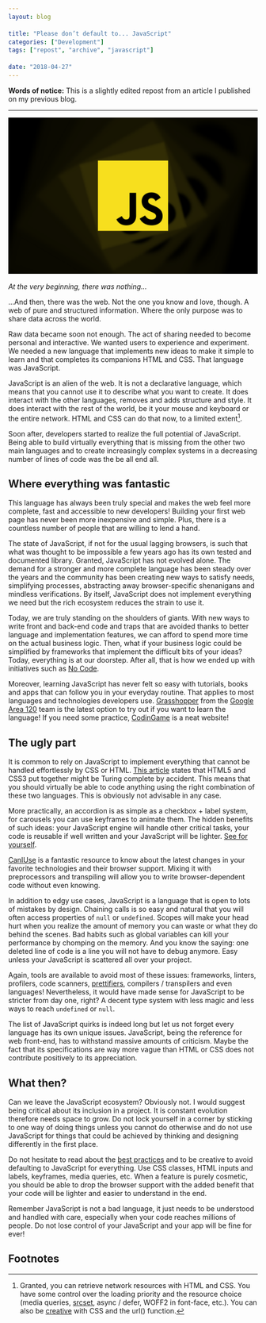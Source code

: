 ```yaml
---
layout: blog

title: "Please don’t default to... JavaScript"
categories: ["Development"]
tags: ["repost", "archive", "javascript"]

date: "2018-04-27"
---
```


**Words of notice:** This is a slightly edited repost from an article I published on my previous blog.

***

![The official jQuery Logo](/assets/img/posts/20180427/header.png)

_At the very beginning, there was nothing..._

...And then, there was the web. Not the one you know and love, though. A web of pure and structured information. Where
the only purpose was to share data across the world.

Raw data became soon not enough. The act of sharing needed to become personal and interactive. We wanted users to
experience and experiment. We needed a new language that implements new ideas to make it simple to learn and that
completes its companions HTML and CSS. That language was JavaScript.

<!-- READ MORE -->

JavaScript is an alien of the web. It is not a declarative language, which means that you cannot use it to describe what
you want to create. It does interact with the other languages, removes and adds structure and style. It does interact
with the rest of the world, be it your mouse and keyboard or the entire network. HTML and CSS can do that now, to a
limited extent[^1].

Soon after, developers started to realize the full potential of JavaScript. Being able to build virtually everything
that is missing from the other two main languages and to create increasingly complex systems in a decreasing number of
lines of code was the be all end all.

## Where everything was fantastic

This language has always been truly special and makes the web feel more complete, fast and accessible to new developers!
Building your first web page has never been more inexpensive and simple. Plus, there is a countless number of people
that are willing to lend a hand.

The state of JavaScript, if not for the usual lagging browsers, is such that what was thought to be impossible a few
years ago has its own tested and documented library. Granted, JavaScript has not evolved alone. The demand for a
stronger and more complete language has been steady over the years and the community has been creating new ways to
satisfy needs, simplifying processes, abstracting away browser-specific shenanigans and mindless verifications. By
itself, JavaScript does not implement everything we need but the rich ecosystem reduces the strain to use it.

Today, we are truly standing on the shoulders of giants. With new ways to write front and back-end code and traps that
are avoided thanks to better language and implementation features, we can afford to spend more time on the actual
business logic. Then, what if your business logic could be simplified by frameworks that implement the difficult bits of
your ideas? Today, everything is at our doorstep. After all, that is how we ended up with initiatives such as [No Code](https://www.nocode.tech/).

Moreover, learning JavaScript has never felt so easy with tutorials, books and apps that can follow you in your everyday
routine. That applies to most languages and technologies developers use. [Grasshopper](https://grasshopper.codes/) from
the [Google Area 120](https://area120.google.com/) team is the latest option to try out if you want to learn the
language! If you need some practice, [CodinGame](https://www.codingame.com/) is a neat website!

## The ugly part

It is common to rely on JavaScript to implement everything that cannot be handled effortlessly by CSS or HTML. [This article](http://beza1e1.tuxen.de/articles/accidentally_turing_complete.html)
states that HTML5 and CSS3 put together might be Turing complete by accident. This means that you should virtually be
able to code anything using the right combination of these two languages. This is obviously not advisable in any case.

More practically, an accordion is as simple as a checkbox + label system, for carousels you can use keyframes to animate
them. The hidden benefits of such ideas: your JavaScript engine will handle other critical tasks, your code is reusable
if well written and your JavaScript will be lighter. [See for yourself](https://codepen.io/Vincenzo/pen/xjwpvw).

[CanIUse](https://caniuse.com/) is a fantastic resource to know about the latest changes in your favorite technologies
and their browser support. Mixing it with preprocessors and transpiling will allow you to write browser-dependent code
without even knowing.

In addition to edgy use cases, JavaScript is a language that is open to lots of mistakes by design. Chaining calls is so
easy and natural that you will often access properties of `null` or `undefined`. Scopes will make your head hurt when
you realize the amount of memory you can waste or what they do behind the scenes. Bad habits such as global variables
can kill your performance by chomping on the memory. And you know the saying: one deleted line of code is a line you
will not have to debug anymore. Easy unless your JavaScript is scattered all over your project.

Again, tools are available to avoid most of these issues: frameworks, linters, profilers, code scanners, [prettifiers](https://prettier.io/),
compilers / transpilers and even languages! Nevertheless, it would have made sense for JavaScript to be stricter from
day one, right? A decent type system with less magic and less ways to reach `undefined` or `null`.

The list of JavaScript quirks is indeed long but let us not forget every language has its own unique issues. JavaScript,
being the reference for web front-end, has to withstand massive amounts of criticism. Maybe the fact that its
specifications are way more vague than HTML or CSS does not contribute positively to its appreciation.

## What then?

Can we leave the JavaScript ecosystem? Obviously not. I would suggest being critical about its inclusion in a project.
It is constant evolution therefore needs space to grow. Do not lock yourself in a corner by sticking to one way of doing
things unless you cannot do otherwise and do not use JavaScript for things that could be achieved by thinking and
designing differently in the first place.

Do not hesitate to read about the [best practices](https://jstherightway.org/) and to be creative to avoid defaulting to
JavaScript for everything. Use CSS classes, HTML inputs and labels, keyframes, media queries, etc. When a feature is
purely cosmetic, you should be able to drop the browser support with the added benefit that your code will be lighter
and easier to understand in the end.

Remember JavaScript is not a bad language, it just needs to be understood and handled with care, especially when your
code reaches millions of people. Do not lose control of your JavaScript and your app will be fine for ever!

## Footnotes

[^1]: Granted, you can retrieve network resources with HTML and CSS. You have some control over the loading priority and the resource choice (media queries, [srcset](https://developer.mozilla.org/en-US/docs/Web/HTML/Element/img#attr-srcset), async / defer, WOFF2 in font-face, etc.). You can also be [creative](https://github.com/jbtronics/CrookedStyleSheets) with CSS and the url() function.